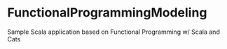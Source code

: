 # FunctionalProgrammingModeling
Sample Scala application based on Functional Programming w/ Scala and Cats
